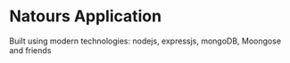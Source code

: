 # Natours Application
Built using modern technologies: nodejs, expressjs, mongoDB, Moongose and friends
